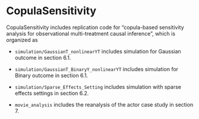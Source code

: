 
<!-- README.md is generated from README.Rmd. Please edit that file -->

# CopulaSensitivity

CopulaSensitivity includes replication code for “copula-based
sensitivity analysis for observational multi-treatment causal
inference”, which is organized as

-   `simulation/GaussianT_nonlinearYT` includes simulation for Gaussian
    outcome in section 6.1.

-   `simulation/GaussianT_BinaryY_nonlinearYT` includes simulation for
    Binary outcome in section 6.1.

-   `simulation/Sparse_Effects_Setting` includes simulation with sparse
    effects settings in section 6.2.

-   `movie_analysis` includes the reanalysis of the actor case study in
    section 7.
